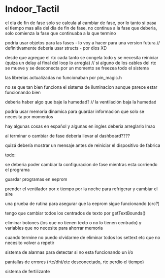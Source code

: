 # Indoor_Tactil
el dia de fin de fase solo se calcula al cambiar de fase, por lo tanto si pasa el tiempo mas alla del dia de fin de fase, no continua a la fase que deberia, solo comienza la fase que continuaba a la que termino

podria usar objetos para las fases - lo voy a hacer para una version futura // definitivamente deberia usar structs - por dios XD

desde que agregue el rtc cada tanto se congela todo y se necesita reiniciar (quiza un delay al final del loop lo arregla) // si alguno de los cables del rtc se mueve y se desconecta por un momento se freezea todo el sistema

las librerias actualizadas no funcionaban por pin_magic.h

no se que tan bien funciona el sistema de iluminacion aunque parece estar funcionando bien

deberia haber algo que baje la humedad? // la ventilación baja la humedad

podria usar memoria dinamica para guardar informacion que solo se necesita por momentos

hay algunas cosas en español y algunas en ingles deberia arreglarlo lmao

al terminar o cambiar de fase deberia llevar al dashboard????

quizá debería mostrar un mensaje antes de reiniciar el dispositivo de fabrica

todo:

se deberia poder cambiar la configuracion de fase mientras esta corriendo el programa

guardar programas en eeprom

prender el ventilador por x tiempo por la noche para refrigerar y cambiar el aire

una prueba de rutina para asegurar que la eeprom sigue funcionando (crc?)

tengo que cambiar todos los centrados de texto por getTextBounds()

eliminar botones (los que no tienen texto o no lo tienen centrado) y variables que no necesite para ahorrar memoria

cuando termine no puedo olvidarme de eliminar todos los settext etc que no necesito volver a repetir

sistema de alarmas para detectar si no esta funcionando un i/o

pantallas de errores (rtc/dht/etc desconectado, rtc perdio el tiempo)

sistema de fertilizante